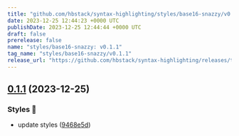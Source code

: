 ```yaml
---
title: "github.com/hbstack/syntax-highlighting/styles/base16-snazzy/v0.1.1"
date: 2023-12-25 12:44:23 +0000 UTC
publishDate: 2023-12-25 12:44:44 +0000 UTC
draft: false
prerelease: false
name: "styles/base16-snazzy: v0.1.1"
tag_name: "styles/base16-snazzy/v0.1.1"
release_url: "https://github.com/hbstack/syntax-highlighting/releases/tag/styles/base16-snazzy/v0.1.1"
---
```


## [0.1.1](https://github.com/hbstack/syntax-highlighting/compare/styles/base16-snazzy/v0.1.0...styles/base16-snazzy/v0.1.1) (2023-12-25)


### Styles 🎨

* update styles ([9468e5d](https://github.com/hbstack/syntax-highlighting/commit/9468e5d054f6c1775a1966bcf308506cebd2f804))
